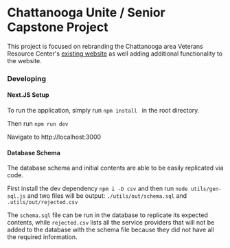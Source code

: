 # Chattanooga Unite / Senior Capstone Project

This project is focused on rebranding the Chattanooga area Veterans Resource Center's [existing website](https://setnvets.org) as well adding additional functionality to the website.



### Developing
#### Next.JS Setup
To run the application, simply run ```npm install ``` in the root directory. 

Then run ```npm run dev```

Navigate to http://localhost:3000

#### Database Schema
The database schema and initial contents are able to be easily replicated via code.

First install the dev dependency ```npm i -D csv``` and then run ```node utils/gen-sql.js``` and two files will be output: ```./utils/out/schema.sql``` and ```.utils/out/rejected.csv```

The ```schema.sql``` file can be run in the database to replicate its expected contents, while ```rejected.csv``` lists all the service providers that will not be added to the database with the schema file because they did not have all the required information.
